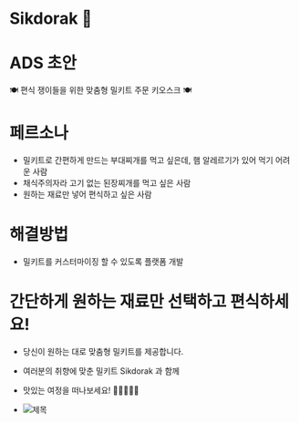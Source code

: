 # Sikdorak 🍱 


# ADS 초안
  🍽 편식 쟁이들을 위한 맞춤형 밀키트 주문 키오스크 🍽



# 페르소나
- 밀키트로 간편하게 만드는 부대찌개를 먹고 싶은데, 햄 알레르기가 있어 먹기 어려운 사람
- 채식주의자라 고기 없는 된장찌개를 먹고 싶은 사람
- 원하는 재료만 넣어 편식하고 싶은 사람



# 해결방법 
- 밀키트를 커스터마이징 할 수 있도록 플랫폼 개발



# 간단하게 원하는 재료만 선택하고 편식하세요! 
- 당신이 원하는 대로 맞춤형 밀키트를 제공합니다.
- 여러분의 취향에 맞춘 밀키트 Sikdorak 과 함께 
- 맛있는 여정을 떠나보세요! 🥬🌽🥓🥘🍱

  
- ![제목](https://github.com/APP-iOS4/UIKit-Prototype-LAB5/assets/148533329/d8b38151-bcd4-471d-ab72-93e667f63035)


